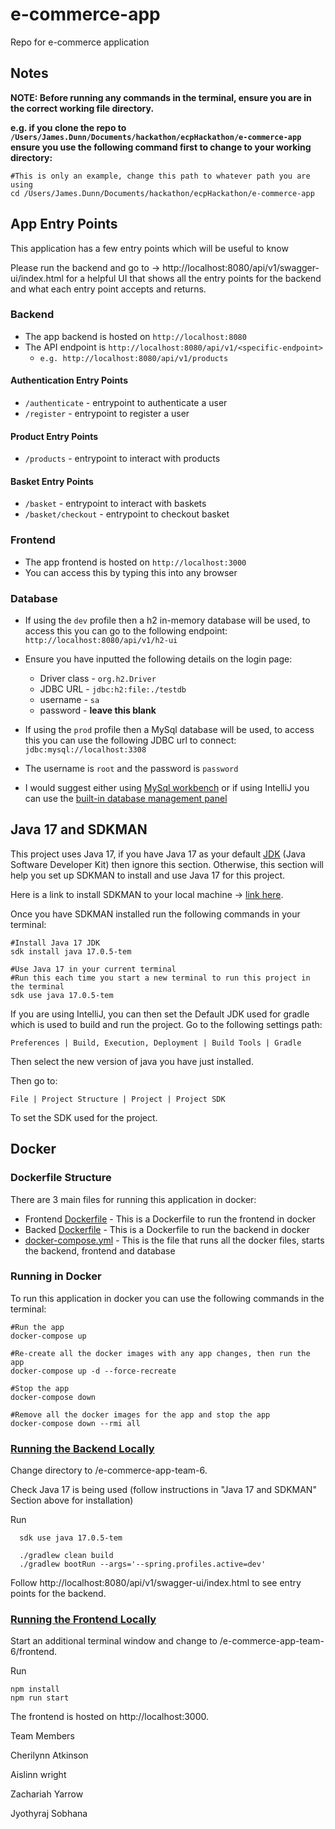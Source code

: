 # e-commerce-app

Repo for e-commerce application

## Notes

**NOTE: Before running any commands in the terminal, ensure you are in the correct working file directory.**

**e.g. if you clone the repo to `/Users/James.Dunn/Documents/hackathon/ecpHackathon/e-commerce-app`
ensure you use the following command first to change to your working directory:**

```shell
#This is only an example, change this path to whatever path you are using
cd /Users/James.Dunn/Documents/hackathon/ecpHackathon/e-commerce-app
```

## App Entry Points

This application has a few entry points which will be useful to know

Please run the backend and go to -> http://localhost:8080/api/v1/swagger-ui/index.html for a 
helpful UI that shows all the entry points for the backend and what each entry point accepts and 
returns.

### Backend

- The app backend is hosted on `http://localhost:8080`
- The API endpoint is `http://localhost:8080/api/v1/<specific-endpoint>`
    - `e.g. http://localhost:8080/api/v1/products`

#### Authentication Entry Points

- `/authenticate` - entrypoint to authenticate a user
- `/register` - entrypoint to register a user

#### Product Entry Points

- `/products` - entrypoint to interact with products

#### Basket Entry Points

- `/basket` - entrypoint to interact with baskets
- `/basket/checkout` - entrypoint to checkout basket

### Frontend

- The app frontend is hosted on `http://localhost:3000`
- You can access this by typing this into any browser

### Database

- If using the `dev` profile then a h2 in-memory database will be used, to access this you can go to the following
  endpoint: `http://localhost:8080/api/v1/h2-ui`
- Ensure you have inputted the following details on the login page:
    - Driver class - `org.h2.Driver`
    - JDBC URL - `jdbc:h2:file:./testdb`
    - username - `sa`
    - password - **leave this blank**


- If using the `prod` profile then a MySql database will be used, to access this you can use the following JDBC url to
  connect: `jdbc:mysql://localhost:3308`
- The username is `root` and the password is `password`
- I would suggest either using [MySql workbench](https://www.mysql.com/products/workbench/) or if using IntelliJ you can
  use the [built-in database management panel](https://www.jetbrains.com/help/idea/mysql.html)

## Java 17 and SDKMAN

This project uses Java 17, if you have Java 17 as your
default [JDK](https://www.simplilearn.com/tutorials/java-tutorial/jdk-in-java#:~:text=JDK%20in%20Java%20is%20an%20abbreviation%20for%20Java%20Development%20Kit,Java%20Virtual%20Machine%20(JVM).)
(Java Software Developer Kit) then ignore this section. Otherwise, this section will help you set up SDKMAN to install
and use Java 17 for this project.

Here is a link to install SDKMAN to your local machine -> [link here](https://sdkman.io/install).

Once you have SDKMAN installed run the following commands in your terminal:

```shell
#Install Java 17 JDK
sdk install java 17.0.5-tem 

#Use Java 17 in your current terminal
#Run this each time you start a new terminal to run this project in the terminal
sdk use java 17.0.5-tem

```

If you are using IntelliJ, you can then set the Default JDK used for gradle which is used to build and run
the project. Go to the following settings path:

`Preferences | Build, Execution, Deployment | Build Tools | Gradle`

Then select the new version of java you have just installed.

Then go to:

`File | Project Structure | Project | Project SDK`

To set the SDK used for the project.

## Docker

### Dockerfile Structure

There are 3 main files for running this application in docker:

- Frontend [Dockerfile](frontend/Dockerfile) - This is a Dockerfile to run the frontend in docker
- Backed [Dockerfile](backend/Dockerfile) - This is a Dockerfile to run the backend in docker
- [docker-compose.yml](docker-compose.yml) - This is the file that runs all the docker files, starts the backend,
  frontend and database

### Running in Docker

To run this application in docker you can use the following commands in the terminal:

```shell
#Run the app
docker-compose up 

#Re-create all the docker images with any app changes, then run the app
docker-compose up -d --force-recreate
```

```shell
#Stop the app
docker-compose down

#Remove all the docker images for the app and stop the app
docker-compose down --rmi all
```

### <ins>Running the Backend Locally</ins>

Change directory to /e-commerce-app-team-6.

Check Java 17 is being used (follow instructions in "Java 17 and SDKMAN" Section above for installation)

Run
```shell
  sdk use java 17.0.5-tem 

  ./gradlew clean build
  ./gradlew bootRun --args='--spring.profiles.active=dev'
```
Follow http://localhost:8080/api/v1/swagger-ui/index.html to see entry points for the backend.


### <ins>Running the Frontend Locally</ins>

Start an additional terminal window and change to /e-commerce-app-team-6/frontend.

Run 
```shell
npm install
npm run start  
```
The frontend is hosted on http://localhost:3000.

Team Members

Cherilynn Atkinson

Aislinn wright

Zachariah Yarrow 

Jyothyraj Sobhana